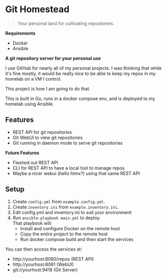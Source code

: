 # Git Homestead

> Your personal land for cultivating repositories.


**Requirements**

* Docker
* Ansible


**A git repository server for your personal use**

I use GitHub for nearly all of my personal projects. 
I was thinking that  while it's fine mostly, 
it would be really nice to be able to keep 
my repos in my homelab on a VM I control. 

This project is how I am going to do that. 

This is built in Go, runs in a docker compose env, and is deployed to 
my homelab using Ansible. 

## Features

* REST API for git repositories
* Git WebUI to view git repositories
* Git running in daemon mode to serve git repositories

**Future Features**

* Fleshed out REST API
* CLI for REST API to have a local tool to manage repos
* Maybe a nicer webui (hello htmx?) using that same REST API

## Setup

1. Create `config.yml` from `example.config.yml`.
2. Create `inventory.ini` from `example.inventory.ini`.
3. Edit config.yml and inventory.ini to suit your environment
4. Run `ansible-playbook main.yml` to deploy.<br>
    That playbook will:
    * Install and configure Docker on the remote host
    * Copy the entire project to the remote host
    * Run docker compose build and then start the services

You can then access the services at:

* http://yourhost:8080/repos (REST API)
* http://yourhost:8081 (WebUI)
* git://yourhost:9418 (Git Server)
